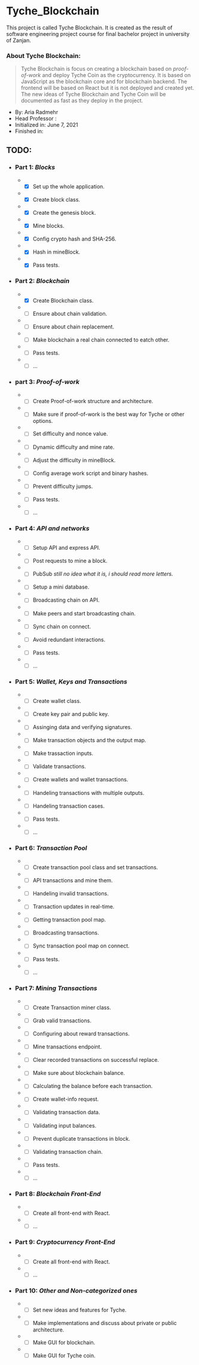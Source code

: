 # Tyche_Blockchain

This project is called Tyche Blockchain.
It is created as the result of software engineering project course for final bachelor project in university of Zanjan.
### About Tyche Blockchain:

> Tyche Blockchain is focus on creating a blockchain based on _proof-of-work_ and deploy Tyche Coin as the cryptocurrency.
> It is based on JavaScript as the blockchain core and for blockchain backend. 
> The frontend will be based on React but it is not deployed and created yet.
> The new ideas of Tyche Blockchain and Tyche Coin will be documented as fast as they deploy in the project.

* By: Aria Radmehr
* Head Professor : 
* Initialized in: June 7, 2021
* Finished in:
## TODO:
* ### Part 1: _Blocks_
    * - [x] Set up the whole application.
    * - [x] Create block class.
    * - [x] Create the genesis block.
    * - [x] Mine blocks.
    * - [x] Config crypto hash and SHA-256.
    * - [x] Hash in mineBlock.
    * - [x] Pass tests.
* ### Part 2: _Blockchain_
    * - [x] Create Blockchain class.
    * - [ ] Ensure about chain validation.
    * - [ ] Ensure about chain replacement.
    * - [ ] Make blockchain a real chain connected to eatch other.
    * - [ ] Pass tests.
    * - [ ] ...
* ### part 3: _Proof-of-work_
    * - [ ] Create Proof-of-work structure and architecture.
    * - [ ] Make sure if proof-of-work is the best way for Tyche or other options.
    * - [ ] Set difficulty and nonce value.
    * - [ ] Dynamic difficulty and mine rate.
    * - [ ] Adjust the difficulty in mineBlock.
    * - [ ] Config average work script and binary hashes.
    * - [ ] Prevent difficulty jumps.
    * - [ ] Pass tests.
    * - [ ] ...
* ### Part 4: _API and networks_
    * - [ ] Setup API and express API.
    * - [ ] Post requests to mine a block.
    * - [ ] PubSub _still no idea what it is, i should read more letters._
    * - [ ] Setup a mini database.
    * - [ ] Broadcasting chain on API.
    * - [ ] Make peers and start broadcasting chain.
    * - [ ] Sync chain on connect.
    * - [ ] Avoid redundant interactions.
    * - [ ] Pass tests.
    * - [ ] ...
* ### Part 5: _Wallet, Keys and Transactions_
    * - [ ] Create wallet class.
    * - [ ] Create key pair and public key.
    * - [ ] Assinging data and verifying signatures.
    * - [ ] Make transaction objects and the output map.
    * - [ ] Make trassaction inputs.
    * - [ ] Validate transactions.
    * - [ ] Create wallets and wallet transactions.
    * - [ ] Handeling transactions with multiple outputs.
    * - [ ] Handeling transaction cases.
    * - [ ] Pass tests.
    * - [ ] ...
* ### Part 6: _Transaction Pool_
    * - [ ] Create transaction pool class and set transactions.
    * - [ ] API transactions and mine them.
    * - [ ] Handeling invalid transactions.
    * - [ ] Transaction updates in real-time.
    * - [ ] Getting transaction pool map.
    * - [ ] Broadcasting transactions.
    * - [ ] Sync transaction pool map on connect.
    * - [ ] Pass tests.
    * - [ ] ...
* ### Part 7: _Mining Transactions_
    * - [ ] Create Transaction miner class.
    * - [ ] Grab valid transactions.
    * - [ ] Configuring about reward transactions.
    * - [ ] Mine transactions endpoint.
    * - [ ] Clear recorded transactions on successful replace.
    * - [ ] Make sure about blockchain balance.
    * - [ ] Calculating the balance before each transaction.
    * - [ ] Create wallet-info request.
    * - [ ] Validating transaction data.
    * - [ ] Validating input balances.
    * - [ ] Prevent duplicate transactions in block.
    * - [ ] Validating transaction chain.
    * - [ ] Pass tests.
    * - [ ] ...
* ### Part 8: _Blockchain Front-End_
    * - [ ] Create all front-end with React.
    * - [ ] ...
* ### Part 9: _Cryptocurrency Front-End_
    * - [ ] Create all front-end with React.
    * - [ ] ...
* ### Part 10: _Other and Non-categorized ones_
    * - [ ] Set new ideas and features for Tyche.
    * - [ ] Make implementations and discuss about private or public architecture.
    * - [ ] Make GUI for blockchain.
    * - [ ] Make GUI for Tyche coin.